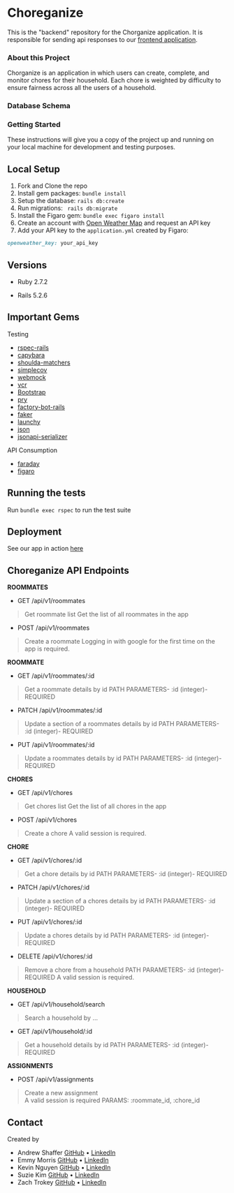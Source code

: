 # Choreganize

This is the "backend" repository for the Chorganize application. It is responsible for sending api responses to our [frontend application](https://github.com/choreorganize/choreganize).

### About this Project

Chorganize is an application in which users can create, complete, and monitor chores for their household. Each chore is weighted by difficulty to ensure fairness across all the users of a household.

### Database Schema
<!-- upload image here -->

### Getting Started

These instructions will give you a copy of the project up and running on
your local machine for development and testing purposes.

## Local Setup

1. Fork and Clone the repo
2. Install gem packages: `bundle install`
3. Setup the database: `rails db:create`
4. Run migrations: ` rails db:migrate`
5. Install the Figaro gem: `bundle exec figaro install`
7. Create an account with [Open Weather Map](https://home.openweathermap.org/users/sign_up) and request an API key
8. Add your API key to the `application.yml` created by Figaro:
  ```rb
  openweather_key: your_api_key
  ```

## Versions

- Ruby 2.7.2

- Rails 5.2.6

## Important Gems
Testing
* [rspec-rails](https://github.com/rspec/rspec-rails)
* [capybara](https://github.com/teamcapybara/capybara)
* [shoulda-matchers](https://github.com/thoughtbot/shoulda-matchers)
* [simplecov](https://github.com/simplecov-ruby/simplecov)
* [webmock](https://github.com/bblimke/webmock)
* [vcr](https://github.com/vcr/vcr)
* [Bootstrap](https://github.com/twbs/bootstrap-rubygem)
* [pry](https://github.com/pry/pry)
* [factory-bot-rails](https://github.com/thoughtbot/factory_bot_rails)
* [faker](https://github.com/faker-ruby/faker)
* [launchy](https://github.com/copiousfreetime/launchy)
* [json](https://github.com/flori/json)
* [jsonapi-serializer](https://github.com/jsonapi-serializer/jsonapi-serializer)

API Consumption
* [faraday](https://github.com/lostisland/faraday)
* [figaro](https://github.com/laserlemon/figaro)
## Running the tests

Run `bundle exec rspec` to run the test suite

## Deployment

See our app in action [here](https://choreganize-api.herokuapp.com/)

## Choreganize API Endpoints

**ROOMMATES**

- GET /api/v1/roommates
> Get roommate list
> Get the list of all roommates in the app

- POST /api/v1/roommates
> Create a roommate
> Logging in with google for the first time on the app is required.

**ROOMMATE**

- GET /api/v1/roommates/:id
> Get a roommate details by id
> PATH PARAMETERS- :id (integer)- REQUIRED

- PATCH /api/v1/roommates/:id
> Update a section of a roommates details by id
> PATH PARAMETERS- :id (integer)- REQUIRED

- PUT /api/v1/roommates/:id
> Update a roommates details by id
> PATH PARAMETERS- :id (integer)- REQUIRED

**CHORES**

- GET /api/v1/chores
> Get chores list
> Get the list of all chores in the app

- POST /api/v1/chores
> Create a chore
> A valid session is required.

**CHORE**

- GET /api/v1/chores/:id
> Get a chore details by id
> PATH PARAMETERS- :id (integer)- REQUIRED

- PATCH /api/v1/chores/:id
> Update a section of a chores details by id
> PATH PARAMETERS- :id (integer)- REQUIRED

- PUT /api/v1/chores/:id
> Update a chores details by id
> PATH PARAMETERS- :id (integer)- REQUIRED

- DELETE /api/v1/chores/:id
> Remove a chore from a household
> PATH PARAMETERS- :id (integer)- REQUIRED
> A valid session is required.

**HOUSEHOLD**
- GET /api/v1/household/search
> Search a household by ...

- GET /api/v1/household/:id
> Get a household details by id
> PATH PARAMETERS- :id (integer)- REQUIRED

**ASSIGNMENTS**
- POST /api/v1/assignments 
> Create a new assignment   
> A valid session is required
> PARAMS: :roommate_id, :chore_id

## Contact
Created by

* Andrew Shaffer [GitHub](https://github.com/Aphilosopher30) • [LinkedIn](https://www.linkedin.com/in/andrew-shafer-0631ab20a/)
* Emmy Morris [GitHub](https://github.com/EmmyMorris) • [LinkedIn](https://www.linkedin.com/in/EmmyMorris/)
* Kevin Nguyen [GitHub](https://github.com/denverdevelopments) • [LinkedIn](https://www.linkedin.com/in/kevin-nguyen-59510520a/)
* Suzie Kim [GitHub](https://github.com/suzkiee) • [LinkedIn](https://www.linkedin.com/in/kim-suzie/)
* Zach Trokey [GitHub](https://github.com/ztrokey) • [LinkedIn](https://www.linkedin.com/in/zach-trokey/)
